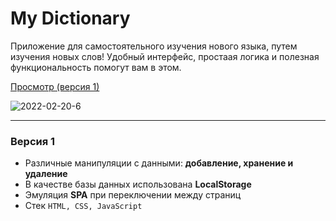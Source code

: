 # My Dictionary

Приложение для самостоятельного изучения нового языка, путем изучения новых слов!
Удобный интерфейс, простаая логика и полезная функциональность помогут вам в этом.

[Просмотр (версия 1)](https://rasuliazamat.github.io/MyDictionary-app/)

<img src="https://i.ibb.co/zfCzgs7/2022-02-20-6.png" alt="2022-02-20-6" border="0">

----------

### Версия 1

-   Различные манипуляции c данными: **добавление, хранение и удалениe**
-   В качестве базы данных использована **LocalStorage**
-   Эмуляция **SPA** при переключении между страниц
-   Стек `HTML, CSS, JavaScript`
